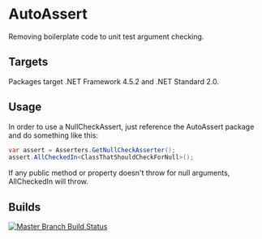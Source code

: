 # AutoAssert

Removing boilerplate code to unit test argument checking.

## Targets

Packages target .NET Framework 4.5.2 and .NET Standard 2.0.

## Usage

In order to use a NullCheckAssert, just reference the AutoAssert package and do something like this:

```csharp
var assert = Asserters.GetNullCheckAsserter();
assert.AllCheckedIn<ClassThatShouldCheckForNull>();
```

If any public method or property doesn't throw for null arguments, AllCheckedIn<T> will throw.

## Builds

[![Master Branch Build Status](https://dev.azure.com/simonwendel-public/builds/_apis/build/status/simonwendel.auto-assert?branchName=master)](https://dev.azure.com/simonwendel-public/builds/_build/latest?definitionId=4&branchName=master)